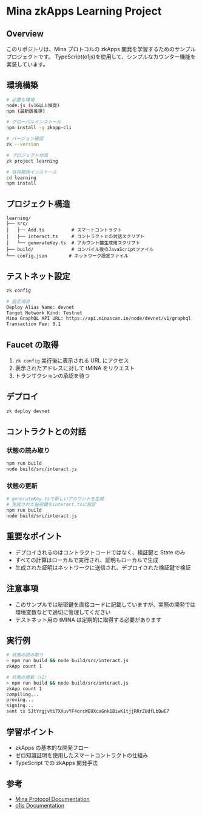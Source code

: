 # Mina zkApps Learning Project

## Overview

このリポジトリは、Mina プロトコルの zkApps 開発を学習するためのサンプルプロジェクトです。
TypeScript(o1js)を使用して、シンプルなカウンター機能を実装しています。

## 環境構築

```bash
# 必要な環境
node.js (v16以上推奨)
npm (最新版推奨)

# グローバルインストール
npm install -g zkapp-cli

# バージョン確認
zk --version

# プロジェクト作成
zk project learning

# 依存関係インストール
cd learning
npm install
```

## プロジェクト構造

```
learning/
├── src/
│   ├── Add.ts          # スマートコントラクト
│   ├── interact.ts     # コントラクトとの対話スクリプト
│   └── generateKey.ts  # アカウント鍵生成用スクリプト
├── build/              # コンパイル後のJavaScriptファイル
└── config.json        # ネットワーク設定ファイル
```

## テストネット設定

```bash
zk config

# 設定項目
Deploy Alias Name: devnet
Target Network Kind: Testnet
Mina GraphQL API URL: https://api.minascan.io/node/devnet/v1/graphql
Transaction Fee: 0.1
```

## Faucet の取得

1. `zk config` 実行後に表示される URL にアクセス
2. 表示されたアドレスに対して tMINA をリクエスト
3. トランザクションの承認を待つ

## デプロイ

```bash
zk deploy devnet
```

## コントラクトとの対話

### 状態の読み取り

```bash
npm run build
node build/src/interact.js
```

### 状態の更新

```bash
# generateKey.tsで新しいアカウントを生成
# 生成された秘密鍵をinteract.tsに設定
npm run build
node build/src/interact.js
```

## 重要なポイント

- デプロイされるのはコントラクトコードではなく、検証鍵と State のみ
- すべての計算はローカルで実行され、証明もローカルで生成
- 生成された証明はネットワークに送信され、デプロイされた検証鍵で検証

## 注意事項

- このサンプルでは秘密鍵を直接コードに記載していますが、実際の開発では環境変数などで適切に管理してください
- テストネット用の tMINA は定期的に取得する必要があります

## 実行例

```bash
# 状態の読み取り
> npm run build && node build/src/interact.js
zkApp count 1

# 状態の更新（+2）
> npm run build && node build/src/interact.js
zkApp count 1
compiling...
proving...
signing...
sent tx 5JtYrgjvti7XXuvYF4orcWEUXcaGnk1BiwK1tjjRRrZUdfLbDwE7
```

## 学習ポイント

- zkApps の基本的な開発フロー
- ゼロ知識証明を使用したスマートコントラクトの仕組み
- TypeScript での zkApps 開発手法

## 参考

- [Mina Protocol Documentation](https://docs.minaprotocol.com/)
- [o1js Documentation](https://docs.minaprotocol.com/zkapps/o1js)
